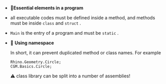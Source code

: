 - 📌**Essential elements in a program**
- all executable codes must be defined inside a method, and methods must be inside  `class`  and  `struct` .
- `Main`  is the entry of a program and must be  `static` .
- 📌 **Using namespace**
  
  In short, it can prevent duplicated method or class names. For example
  
  ```
  Rhino.Geometry.Circle;
  CGM.Basics.Circle;
  ```
  
  ⚠ class library can be split into a number of assemblies!